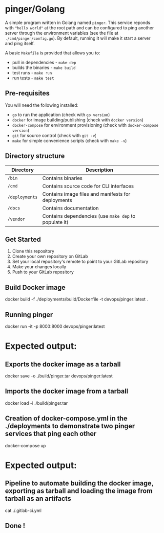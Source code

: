 # pinger/Golang

A simple program written in Golang named `pinger`. This service reponds with `"hello world"` at the root path and can be configured to ping another server through the environment variables (see the file at `./cmd/pinger/config.go`). By default, running it will make it start a server and ping itself.

A basic `Makefile` is provided that allows you to:

- pull in dependencies - `make dep`
- builds the binaries - `make build`
- test runs - `make run`
- run tests - `make test`


## Pre-requisites

You will need the following installed:

- `go` to run the application (check with `go version`)
- `docker` for image building/publishing (check with `docker version`)
- `docker-compose` for environment provisioning (check with `docker-compose version`)
- `git` for source control (check with `git -v`)
- `make` for simple convenience scripts (check with `make -v`)


## Directory structure

| Directory | Description |
| --- | --- |
| `/bin` | Contains binaries |
| `/cmd` | Contains source code for CLI interfaces |
| `/deployments` | Contains image files and manifests for deployments |
| `/docs` | Contains documentation |
| `/vendor` | Contains dependencies (use `make dep` to populate it) |


## Get Started

1. Clone this repository
2. Create your own repository on GitLab
3. Set your local repository's remote to point to your GitLab repository
4. Make your changes locally
5. Push to your GitLab repository

## Build Docker image

 docker build -f ./deployments/build/Dockerfile -t devops/pinger:latest .

## Running pinger

 docker run -it -p 8000:8000 devops/pinger:latest

# Expected output:



## Exports the docker image as a tarball

 docker save -o ./build/pinger.tar devops/pinger:latest 

## Imports the docker image from a tarball

 docker load -i ./build/pinger.tar

## Creation of docker-compose.yml in the ./deployments to demonstrate two pinger services that ping each other

 docker-compose up  

# Expected output:




## Pipeline to automate building the docker image, exporting as tarball and loading the image from tarball as an artifacts

 cat ./.gitlab-ci.yml



## Done !


